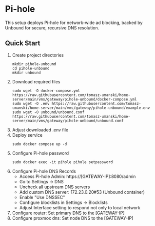 # Pi-hole

This setup deploys Pi-hole for network-wide ad blocking, backed by Unbound for secure, recursive DNS resolution.

## Quick Start
1. Create project directories
    ```
    mkdir pihole-unbound
    cd pihole-unbound
    mkdir unbound
    ```
2. Download required files
    ```
    sudo wget -O docker-compose.yml https://raw.githubusercontent.com/tomasz-umanski/home-server/main/vms/gateway/pihole-unbound/docker-compose.yml
    sudo wget -O .env https://raw.githubusercontent.com/tomasz-umanski/home-server/main/vms/gateway/pihole-unbound/example.env
    sudo wget -O unbound/unbound.conf https://raw.githubusercontent.com/tomasz-umanski/home-server/main/vms/gateway/pihole-unbound/unbound.conf
    ```
3. Adjust downloaded .env file
4. Deploy service
    ```
    sudo docker compose up -d
    ```
5. Configure Pi-hole password
   ```
   sudo docker exec -it pihole pihole setpassword
   ```
6. Configure Pi-hole DNS Records
   - Access Pi-hole Admin: https://[GATEWAY-IP]:8080/admin 
   - Go to Settings → DNS
   - Uncheck all upstream DNS servers
   - Add custom DNS server: 172.23.0.20#53 (Unbound container)
   - Enable "Use DNSSEC"
   - Configure blocklists in Settings → Blocklists
   - Adjust Interface setting to respond not only to local network
7. Configure router: Set primary DNS to the [GATEWAY-IP]
8. Configure proxmox dns: Set node DNS to the [GATEWAY-IP]
